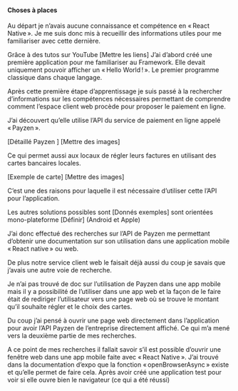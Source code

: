 #### Choses à places

Au départ je n’avais aucune connaissance et compétence en « React Native ». Je me suis donc mis à recueillir des informations utiles pour me familiariser avec cette dernière.

Grâce à des tutos sur YouTube [Mettre les liens]
J’ai d’abord créé une première application pour me familiariser au Framework. Elle devait uniquement pouvoir afficher un « Hello World ! ». Le premier programme classique dans chaque langage.

Après cette première étape d’apprentissage je suis passé à la rechercher d’informations sur les compétences nécessaires permettant de comprendre comment l’espace client web procède pour proposer le paiement en ligne.

J’ai découvert qu’elle utilise l’API du service de paiement en ligne appelé « Payzen ».

[Détaillé Payzen ] [Mettre des images]

Ce qui permet aussi aux locaux de régler leurs factures en utilisant des cartes bancaires locales.

[Exemple de carte] [Mettre des images]

C’est une des raisons pour laquelle il est nécessaire d’utiliser cette l’API pour l’application.

Les autres solutions possibles sont [Donnés exemples] sont orientées mono-plateforme [Définir] (Android et Apple)

J’ai donc effectué des recherches sur l’API de Payzen me permettant d’obtenir une documentation sur son utilisation dans une application mobile « React native » ou web.

De plus notre service client web le faisait déjà aussi du coup je savais que j’avais une autre voie de recherche.

Je n’ai pas trouvé de doc sur l’utilisation de Payzen dans une app mobile mais il y a possibilité de l’utiliser dans une app web et la façon de le faire était de rediriger l’utilisateur vers une page web où se trouve le montant qu’il souhaite régler et le choix des cartes.

Du coup j’ai pensé à ouvrir une page web directement dans l’application pour avoir l’API Payzen de l’entreprise directement affiché. Ce qui m’a mené vers la deuxième partie de mes recherches.

A ce point de mes recherches il fallait savoir s’il est possible d’ouvrir une fenêtre web dans une app mobile faite avec « React Native ». J’ai trouvé dans la documentation d’expo que la fonction « openBrowserAsync » existe et qu’elle permet de faire cela.
Après avoir créé une application test pour voir si elle ouvre bien le navigateur (ce qui a été réussi)
